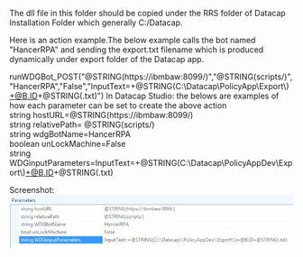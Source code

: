 The dll file in this folder should be copied under the RRS folder of Datacap Installation Folder which generally C:/Datacap. 

Here is an action example.The below example calls the bot named "HancerRPA" and sending the export.txt filename which is produced dynamically under export folder of the Datacap app.

runWDGBot_POST("@STRING(https://ibmbaw:8099/)","@STRING(scripts/)","HancerRPA","False","InputText=+@STRING(C:\\Datacap\\PolicyApp\\Export\\)+@B.ID+@STRING(.txt)")
In Datacap Studio: the belows are examples of how each parameter can be set to create the above action<br/>
string hostURL=@STRING(https://ibmbaw:8099/)<br/>
string relativePath= @STRING(scripts/)<br/>
string wdgBotName=HancerRPA<br/>
boolean unLockMachine=False<br/>
string WDGinputParameters=InputText=+@STRING(C:\\Datacap\\PolicyAppDev\\Export\\)+@B.ID+@STRING(.txt)<br/>

Screenshot:
![alt text](DStudio%20ActionScreenhotCapture.PNG)
